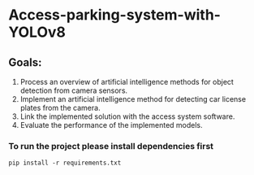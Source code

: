 # Access-parking-system-with-YOLOv8
## Goals:

1. Process an overview of artificial intelligence methods for object detection from camera sensors.
2. Implement an artificial intelligence method for detecting car license plates from the camera.
3. Link the implemented solution with the access system software.
4. Evaluate the performance of the implemented models.

### To run the project please install dependencies first
```markdown
pip install -r requirements.txt
